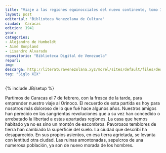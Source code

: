 ```yaml
---
title: "Viaje a las regiones equinocciales del nuevo continente, tomo II"
layout: post
editorial: "Biblioteca Venezolana de Cultura"
ciudad:  Caracas
edicion: 1941
year: 
categories: 
- Alejandro de Humboldt
- Aimé Bonpland
- Lisandro Alvarado
repositorio: "Biblioteca Digital de Venezuela"
repurl: 
img: 
descarga: http://literaturavenezolana.xyz/morel/sites/default/files/descargas/Alejandro_Humbolt_viaje_a_las_regiones_equinocciales_tomo_1.pdf
tag: "Siglo XIX"
---
```

{% include JB/setup %}

Partimos de Caracas el 7 de febrero, con la fresca de la tarde, para emprender nuestro viaje al Orinoco. El recuerdo de esta partida es hoy para nosotros más dolo­roso de lo que fué hace algunos años. Nuestros ami­gos han perecido en las sangrientas revoluciones que a su vez han concedido o arrebatado la libertad a estas apartadas regiones. La casa que hemos habitado ya no es sino un montón de escombros. Pavorosos temblores de tierra han cambiado la superficie del suelo. La ciu­dad que describí ha desaparecido. En sus propios asientos, en esa tierra agrietada, se levanta con lentitud otra ciudad. Las ruinas amontonadas, sepulcros de una numerosa población, ya son de nuevo morada de los hom­bres. 